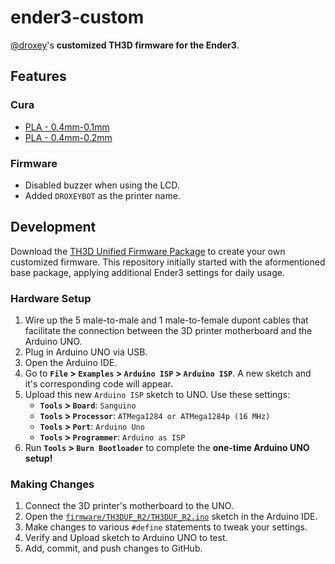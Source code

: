 # ender3-custom

[@droxey](https://github.com/droxey)'s **customized TH3D firmware for the Ender3**.

## Features

### Cura

* [PLA - 0.4mm-0.1mm](cura/configurations/PLA_0.4mm-0.1mm.curaprofile)
* [PLA - 0.4mm-0.2mm](cura/configurations/PLA_0.4mm-0.2mm.curaprofile)

### Firmware

* Disabled buzzer when using the LCD.
* Added `DROXEYBOT` as the printer name.

## Development

Download the [TH3D Unified Firmware Package](https://www.th3dstudio.com/knowledge-base/th3d-unified-firmware/) to create your own customized firmware. This repository initially started with the aformentioned base package, applying additional Ender3 settings for daily usage.

### Hardware Setup

1. Wire up the 5 male-to-male and 1 male-to-female dupont cables that facilitate the connection between the 3D printer motherboard and the Arduino UNO.
1. Plug in Arduino UNO via USB.
1. Open the Arduino IDE.
1. Go to **`File` > `Examples` > `Arduino ISP` > `Arduino ISP`**. A new sketch and it's corresponding code will appear.
1. Upload this new `Arduino ISP` sketch to UNO. Use these settings:
    * **`Tools` > `Board`**: `Sanguino`
    * **`Tools` > `Processor`**: `ATMega1284 or ATMega1284p (16 MHz)`
    * **`Tools` > `Port`**: `Arduino Uno`
    * **`Tools` > `Programmer`**: `Arduino as ISP`
1. Run **`Tools` > `Burn Bootloader`** to complete the **one-time Arduino UNO setup!**

### Making Changes

1. Connect the 3D printer's motherboard to the UNO.
1. Open the [`firmware/TH3DUF_R2/TH3DUF_R2.ino`](firmware/TH3DUF_R2/TH3DUF_R2.ino) sketch in the Arduino IDE.
1. Make changes to various `#define` statements to tweak your settings.
1. Verify and Upload sketch to Arduino UNO to test.
1. Add, commit, and push changes to GitHub.



